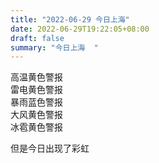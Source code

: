 ```yaml
---
title: "2022-06-29 今日上海"
date: 2022-06-29T19:22:05+08:00  
draft: false  
summary: "今日上海  "
---
```


高温黄色警报      
雷电黄色警报      
暴雨蓝色警报    
大风黄色警报    
冰雹黄色警报    

但是今日出现了彩虹  
